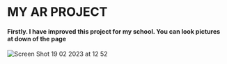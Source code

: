 # MY AR PROJECT

#### Firstly. I have improved this project for my school. You can look pictures at down of the page

![Screen Shot 19 02 2023 at 12 52](https://user-images.githubusercontent.com/77536512/221438398-af0dd449-6c29-4479-ab15-7f89524f0f12.png)

